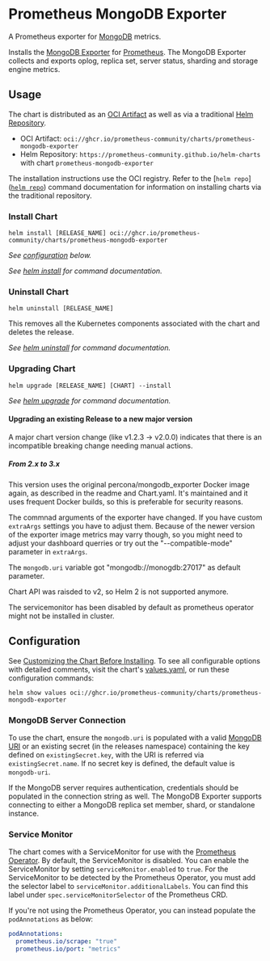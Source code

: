 # Prometheus MongoDB Exporter

A Prometheus exporter for [MongoDB](https://www.mongodb.com/) metrics.

Installs the [MongoDB Exporter](https://github.com/percona/mongodb_exporter) for [Prometheus](https://prometheus.io/). The
MongoDB Exporter collects and exports oplog, replica set, server status, sharding and storage engine metrics.

## Usage

The chart is distributed as an [OCI Artifact](https://helm.sh/docs/topics/registries/) as well as via a traditional [Helm Repository](https://helm.sh/docs/topics/chart_repository/).

- OCI Artifact: `oci://ghcr.io/prometheus-community/charts/prometheus-mongodb-exporter`
- Helm Repository: `https://prometheus-community.github.io/helm-charts` with chart `prometheus-mongodb-exporter`

The installation instructions use the OCI registry. Refer to the [`helm repo`]([`helm repo`](https://helm.sh/docs/helm/helm_repo/)) command documentation for information on installing charts via the traditional repository.

### Install Chart

```console
helm install [RELEASE_NAME] oci://ghcr.io/prometheus-community/charts/prometheus-mongodb-exporter
```

_See [configuration](#configuration) below._

_See [helm install](https://helm.sh/docs/helm/helm_install/) for command documentation._

### Uninstall Chart

```console
helm uninstall [RELEASE_NAME]
```

This removes all the Kubernetes components associated with the chart and deletes the release.

_See [helm uninstall](https://helm.sh/docs/helm/helm_uninstall/) for command documentation._

### Upgrading Chart

```console
helm upgrade [RELEASE_NAME] [CHART] --install
```

_See [helm upgrade](https://helm.sh/docs/helm/helm_upgrade/) for command documentation._

#### Upgrading an existing Release to a new major version

A major chart version change (like v1.2.3 -> v2.0.0) indicates that there is an incompatible breaking change needing manual actions.

##### From 2.x to 3.x

This version uses the original percona/mongodb_exporter Docker image again, as described in the readme and Chart.yaml. It's maintained and it uses frequent Docker builds, so this is preferable for security reasons.

The commnad arguments of the exporter have changed. If you have custom `extraArgs` settings you have to adjust them. Because of the newer version of the exporter image metrics may varry though, so you might need to adjust your dashboard querries or try out the "--compatible-mode" parameter in `extraArgs`.

The `mongodb.uri` variable got "mongodb://monogdb:27017" as default parameter.

Chart API was raisded to v2, so Helm 2 is not supported anymore.

The servicemonitor has been disabled by default as prometheus operator might not be installed in cluster.

## Configuration

See [Customizing the Chart Before Installing](https://helm.sh/docs/intro/using_helm/#customizing-the-chart-before-installing). To see all configurable options with detailed comments, visit the chart's [values.yaml](./values.yaml), or run these configuration commands:

```console
helm show values oci://ghcr.io/prometheus-community/charts/prometheus-mongodb-exporter
```

### MongoDB Server Connection

To use the chart, ensure the `mongodb.uri` is populated with a valid [MongoDB URI](https://docs.mongodb.com/manual/reference/connection-string) or an existing secret (in the releases namespace) containing the key defined on `existingSecret.key`, with the URI is referred via `existingSecret.name`. If no secret key is defined, the default value is `mongodb-uri`.

If the MongoDB server requires authentication, credentials should be populated in the connection string as well. The MongoDB Exporter supports connecting to either a MongoDB replica set member, shard, or standalone instance.

### Service Monitor

The chart comes with a ServiceMonitor for use with the [Prometheus Operator](https://github.com/helm/charts/tree/master/stable/prometheus-operator). By default, the ServiceMonitor is disabled. You can enable the ServiceMonitor by setting `serviceMonitor.enabled` to `true`. For the ServiceMonitor to be detected by the Prometheus Operator, you must add the selector label to `serviceMonitor.additionalLabels`. You can find this label under `spec.serviceMonitorSelector` of the Prometheus CRD.

If you're not using the Prometheus Operator, you can instead populate the `podAnnotations` as below:

```yaml
podAnnotations:
  prometheus.io/scrape: "true"
  prometheus.io/port: "metrics"
```
